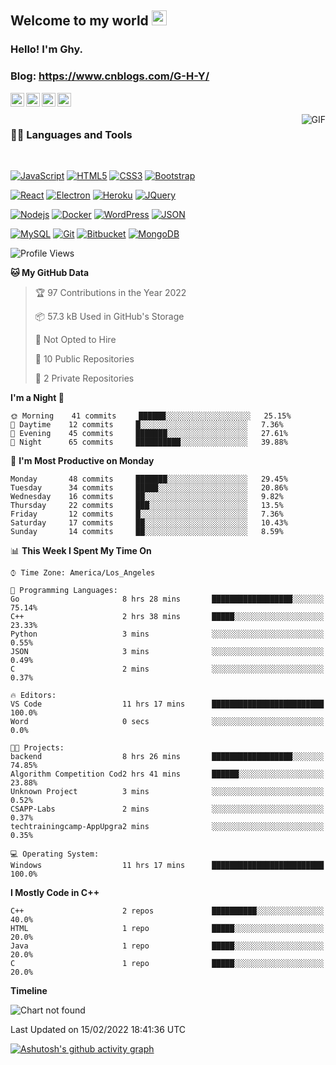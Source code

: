 
## Welcome to my world <img src="https://github.com/TheDudeThatCode/TheDudeThatCode/blob/master/Assets/Earth.gif" width="24px">

### Hello! I'm Ghy.

### Blog: https://www.cnblogs.com/G-H-Y/

<a href="https://twitter.com/dhanani_brijesh">
  <img align="left" alt="Brijesh Dhanani | Twitter" width="22px" src="https://cdn.jsdelivr.net/npm/simple-icons@v3/icons/twitter.svg" />
</a>
<a href="https://www.linkedin.com/in/brijesh-dhanani-8a2061141">
  <img align="left" alt="Brijesh Dhanani" width="22px" src="https://cdn.jsdelivr.net/npm/simple-icons@v3/icons/linkedin.svg" />
</a>
<a href="https://www.facebook.com/people/Brijesh-Dhanani/100010798357963">
  <img align="left" alt="Brijesh Dhanani" width="22px" src="https://cdn.jsdelivr.net/npm/simple-icons@v3/icons/facebook.svg" />
</a>
<a href="https://www.instagram.com/singer_brijesh_dhanani">
  <img align="left" alt="Brijesh Dhanani" width="22px" src="https://cdn.jsdelivr.net/npm/simple-icons@v3/icons/instagram.svg" />
</a>

<br />
<br />

  <img align="right" alt="GIF" src="https://media.giphy.com/media/836HiJc7pgzy8iNXCn/giphy.gif" />
  
### 👨‍💻 Languages and Tools

<br />

[![JavaScript](https://img.shields.io/badge/-JavaScript-black?style=flat&logo=javascript&link=https://github.com/BRdhanani)](https://github.com/BRdhanani) 
[![HTML5](https://img.shields.io/badge/-HTML5-E34F26?style=flat&logo=html5&logoColor=white&link=https://github.com/BRdhanani)](https://github.com/BRdhanani) 
[![CSS3](https://img.shields.io/badge/-CSS3-1572B6?style=flat&logo=css3&link=https://github.com/BRdhanani)](https://github.com/BRdhanani) 
[![Bootstrap](https://img.shields.io/badge/-Bootstrap-563D7C?style=flat&logo=bootstrap&link=https://github.com/BRdhanani)](https://github.com/BRdhanani) 

[![React](https://img.shields.io/badge/-React-black?style=flat&logo=react&link=https://github.com/BRdhanani)](https://github.com/BRdhanani) 
[![Electron](https://img.shields.io/badge/-Electron-gray?style=flat&logo=electron&link=https://github.com/BRdhanani)](https://github.com/BRdhanani) 
[![Heroku](https://img.shields.io/badge/-Heroku-gray?style=flat&logo=heroku&link=https://github.com/BRdhanani)](https://github.com/BRdhanani) 
[![JQuery](https://img.shields.io/badge/-JQuery-blue?style=flat&logo=jquery&link=https://github.com/BRdhanani)](https://github.com/BRdhanani) 

[![Nodejs](https://img.shields.io/badge/-Nodejs-green?style=flat&logo=Node.js&link=https://github.com/BRdhanani)](https://github.com/BRdhanani) 
[![Docker](https://img.shields.io/badge/-Docker-black?style=flat&logo=docker&link=https://github.com/BRdhanani)](https://github.com/BRdhanani) 
[![WordPress](https://img.shields.io/badge/-WordPress-blue?style=flat&logo=wordpress&link=https://github.com/BRdhanani)](https://github.com/BRdhanani) 
[![JSON](https://img.shields.io/badge/-json-02569B?style=flat&logo=json&link=https://github.com/BRdhanani)](https://github.com/BRdhanani)

[![MySQL](https://img.shields.io/badge/-MySQL-black?style=flat&logo=mysql&link=https://github.com/BRdhanani)](https://github.com/BRdhanani)
[![Git](https://img.shields.io/badge/-Git-black?style=flat&logo=git&link=https://github.com/BRdhanani)](https://github.com/BRdhanani) 
[![Bitbucket](https://img.shields.io/badge/-Bitbucket-blue?style=flat&logo=bitbucket&link=https://github.com/BRdhanani)](https://github.com/BRdhanani)
[![MongoDB](https://img.shields.io/badge/-MongoDB-FCA121?style=flat&logo=mongodb&link=https://github.com/BRdhanani)](https://gitlab.com/BRdhanani) 

<!--START_SECTION:waka-->
![Profile Views](http://img.shields.io/badge/Profile%20Views-0-blue)

**🐱 My GitHub Data** 

> 🏆 97 Contributions in the Year 2022
 > 
> 📦 57.3 kB Used in GitHub's Storage 
 > 
> 🚫 Not Opted to Hire
 > 
> 📜 10 Public Repositories 
 > 
> 🔑 2 Private Repositories  
 > 
**I'm a Night 🦉** 

```text
🌞 Morning    41 commits     ██████░░░░░░░░░░░░░░░░░░░   25.15% 
🌆 Daytime    12 commits     █░░░░░░░░░░░░░░░░░░░░░░░░   7.36% 
🌃 Evening    45 commits     ███████░░░░░░░░░░░░░░░░░░   27.61% 
🌙 Night      65 commits     ██████████░░░░░░░░░░░░░░░   39.88%

```
📅 **I'm Most Productive on Monday** 

```text
Monday       48 commits     ███████░░░░░░░░░░░░░░░░░░   29.45% 
Tuesday      34 commits     █████░░░░░░░░░░░░░░░░░░░░   20.86% 
Wednesday    16 commits     ██░░░░░░░░░░░░░░░░░░░░░░░   9.82% 
Thursday     22 commits     ███░░░░░░░░░░░░░░░░░░░░░░   13.5% 
Friday       12 commits     █░░░░░░░░░░░░░░░░░░░░░░░░   7.36% 
Saturday     17 commits     ██░░░░░░░░░░░░░░░░░░░░░░░   10.43% 
Sunday       14 commits     ██░░░░░░░░░░░░░░░░░░░░░░░   8.59%

```


📊 **This Week I Spent My Time On** 

```text
⌚︎ Time Zone: America/Los_Angeles

💬 Programming Languages: 
Go                       8 hrs 28 mins       ██████████████████░░░░░░░   75.14% 
C++                      2 hrs 38 mins       █████░░░░░░░░░░░░░░░░░░░░   23.33% 
Python                   3 mins              ░░░░░░░░░░░░░░░░░░░░░░░░░   0.55% 
JSON                     3 mins              ░░░░░░░░░░░░░░░░░░░░░░░░░   0.49% 
C                        2 mins              ░░░░░░░░░░░░░░░░░░░░░░░░░   0.37%

🔥 Editors: 
VS Code                  11 hrs 17 mins      █████████████████████████   100.0% 
Word                     0 secs              ░░░░░░░░░░░░░░░░░░░░░░░░░   0.0%

🐱‍💻 Projects: 
backend                  8 hrs 26 mins       ██████████████████░░░░░░░   74.85% 
Algorithm Competition Cod2 hrs 41 mins       ██████░░░░░░░░░░░░░░░░░░░   23.88% 
Unknown Project          3 mins              ░░░░░░░░░░░░░░░░░░░░░░░░░   0.52% 
CSAPP-Labs               2 mins              ░░░░░░░░░░░░░░░░░░░░░░░░░   0.37% 
techtrainingcamp-AppUpgra2 mins              ░░░░░░░░░░░░░░░░░░░░░░░░░   0.35%

💻 Operating System: 
Windows                  11 hrs 17 mins      █████████████████████████   100.0%

```

**I Mostly Code in C++** 

```text
C++                      2 repos             ██████████░░░░░░░░░░░░░░░   40.0% 
HTML                     1 repo              █████░░░░░░░░░░░░░░░░░░░░   20.0% 
Java                     1 repo              █████░░░░░░░░░░░░░░░░░░░░   20.0% 
C                        1 repo              █████░░░░░░░░░░░░░░░░░░░░   20.0%

```


**Timeline**

![Chart not found](https://raw.githubusercontent.com/G-ghy/G-ghy/main/charts/bar_graph.png) 


 Last Updated on 15/02/2022 18:41:36 UTC
<!--END_SECTION:waka-->

[![Ashutosh's github activity graph](https://activity-graph.herokuapp.com/graph?username=G-ghy&bg_color=000000&color=ffff54&line=4e4c9e&point=38fcff&area=true&hide_border=true)](https://github.com/ashutosh00710/github-readme-activity-graph)

